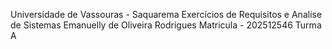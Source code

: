 Universidade de Vassouras - Saquarema Exercícios de Requisitos e Analise de Sistemas
Emanuelly de Oliveira Rodrigues Matricula - 202512546 Turma A
